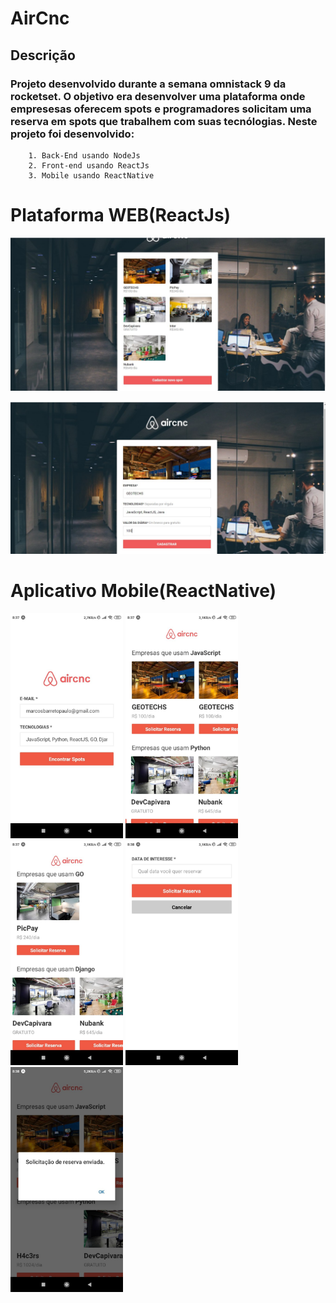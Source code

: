 # AirCnc

## Descrição
### Projeto desenvolvido durante a semana omnistack 9 da rocketset. O objetivo era desenvolver uma plataforma onde empresesas oferecem spots e programadores solicitam uma reserva em spots que trabalhem com suas tecnólogias. Neste projeto foi desenvolvido:

        1. Back-End usando NodeJs
        2. Front-end usando ReactJs
        3. Mobile usando ReactNative


# Plataforma WEB(ReactJs)

![Imagem1](screenshots/web1.jpg)

![Imagem1](screenshots/web2.jpg)


# Aplicativo Mobile(ReactNative)


<img src="screenshots/app1.jpg" alt="drawing" width="180"/>
<img src="screenshots/app2.jpg" alt="drawing" width="180"/>
<img src="screenshots/app3.jpg" alt="drawing" width="180"/>
<img src="screenshots/app4.jpg" alt="drawing" width="180"/>
<img src="screenshots/app5.jpg" alt="drawing" width="180"/>

